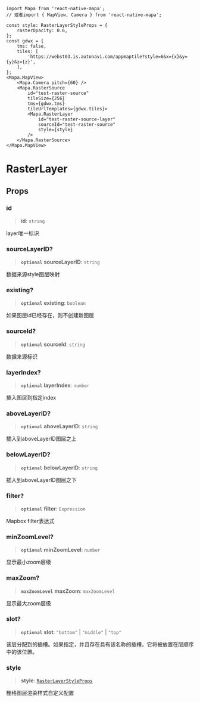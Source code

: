 ```tsx
import Mapa from 'react-native-mapa';
// 或者import { MapView, Camera } from 'react-native-mapa';

const style: RasterLayerStyleProps = {
    rasterOpacity: 0.6,
};
const gdwx = {
    tms: false,
    tiles: [
        'https://webst03.is.autonavi.com/appmaptile?style=6&x={x}&y={y}&z={z}',
    ],
};
<Mapa.MapView>
    <Mapa.Camera pitch={60} />
    <Mapa.RasterSource
        id="test-raster-source"
        tileSize={256}
        tms={gdwx.tms}
        tileUrlTemplates={gdwx.tiles}>
        <Mapa.RasterLayer
            id="test-raster-source-layer"
            sourceId="test-raster-source"
            style={style}
        />
    </Mapa.RasterSource>
</Mapa.MapView>
```

# RasterLayer

## Props
### id

> **id**: `string`

layer唯一标识

### sourceLayerID?

> **`optional`** **sourceLayerID**: `string`

数据来源style图层映射

### existing?

> **`optional`** **existing**: `boolean`

如果图层id已经存在，则不创建新图层

### sourceId?

> **`optional`** **sourceId**: `string`

数据来源标识

### layerIndex?

> **`optional`** **layerIndex**: `number`

插入图层到指定index

### aboveLayerID?

> **`optional`** **aboveLayerID**: `string`

插入到aboveLayerID图层之上

### belowLayerID?

> **`optional`** **belowLayerID**: `string`

插入到aboveLayerID图层之下

### filter?

> **`optional`** **filter**: `Expression`

Mapbox filter表达式

### minZoomLevel?

> **`optional`** **minZoomLevel**: `number`

显示最小zoom层级

### maxZoom?

> **`maxZoomLevel`** **maxZoom**: `maxZoomLevel`

显示最大zoom层级

### slot?

> **`optional`** **slot**: `"bottom"` \| `"middle"` \| `"top"`

该层分配到的插槽。如果指定，并且存在具有该名称的插槽，它将被放置在层顺序中的该位置。

### style

> **style**: [`RasterLayerStyleProps`](RasterLayerStyleProps.md)

栅格图层渲染样式自定义配置